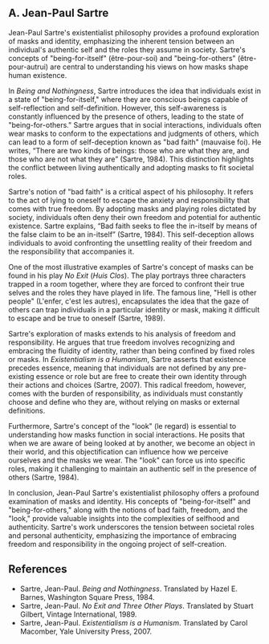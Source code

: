 ## A. Jean-Paul Sartre

Jean-Paul Sartre's existentialist philosophy provides a profound exploration of masks and identity, 
emphasizing the inherent tension between an individual's authentic self and the roles they assume in 
society. Sartre's concepts of "being-for-itself" (être-pour-soi) and "being-for-others" (être-pour-autrui) 
are central to understanding his views on how masks shape human existence.

In *Being and Nothingness*, Sartre introduces the idea that individuals exist in a state of "being-for-itself," 
where they are conscious beings capable of self-reflection and self-definition. However, this self-awareness is 
constantly influenced by the presence of others, leading to the state of "being-for-others." Sartre argues that 
in social interactions, individuals often wear masks to conform to the expectations and judgments of others, 
which can lead to a form of self-deception known as "bad faith" (mauvaise foi). He writes, “There are two kinds 
of beings: those who are what they are, and those who are not what they are” (Sartre, 1984). This distinction
highlights the conflict between living authentically and adopting masks to fit societal roles.

Sartre's notion of "bad faith" is a critical aspect of his philosophy. It refers to the act of lying to oneself
to escape the anxiety and responsibility that comes with true freedom. By adopting masks and playing roles 
dictated by society, individuals often deny their own freedom and potential for authentic existence. Sartre 
explains, “Bad faith seeks to flee the in-itself by means of the false claim to be an in-itself” 
(Sartre, 1984). This self-deception allows individuals to avoid confronting the unsettling reality of their
freedom and the responsibility that accompanies it.

One of the most illustrative examples of Sartre's concept of masks can be found in his play
*No Exit* (*Huis Clos*). The play portrays three characters trapped in a room together, where they are 
forced to confront their true selves and the roles they have played in life. The famous line, "Hell 
is other people" (L'enfer, c'est les autres), encapsulates the idea that the gaze of others can trap 
individuals in a particular identity or mask, making it difficult to escape and be true to oneself 
(Sartre, 1989).

Sartre's exploration of masks extends to his analysis of freedom and responsibility. He argues that
true freedom involves recognizing and embracing the fluidity of identity, rather than being confined 
by fixed roles or masks. In *Existentialism is a Humanism*, Sartre asserts that existence precedes
essence, meaning that individuals are not defined by any pre-existing essence or role but are free to 
create their own identity through their actions and choices (Sartre, 2007). This radical freedom, 
however, comes with the burden of responsibility, as individuals must constantly choose and define 
who they are, without relying on masks or external definitions.

Furthermore, Sartre's concept of the "look" (le regard) is essential to understanding how masks 
function in social interactions. He posits that when we are aware of being looked at by another, 
we become an object in their world, and this objectification can influence how we perceive ourselves
and the masks we wear. The "look" can force us into specific roles, making it challenging to maintain 
an authentic self in the presence of others (Sartre, 1984).

In conclusion, Jean-Paul Sartre's existentialist philosophy offers a profound examination of masks and 
identity. His concepts of "being-for-itself" and "being-for-others," along with the notions of bad faith, 
freedom, and the "look," provide valuable insights into the complexities of selfhood and authenticity. 
Sartre's work underscores the tension between societal roles and personal authenticity, emphasizing the 
importance of embracing freedom and responsibility in the ongoing project of self-creation.

## References

- Sartre, Jean-Paul. *Being and Nothingness*. Translated by Hazel E. Barnes, Washington Square Press, 1984.
- Sartre, Jean-Paul. *No Exit and Three Other Plays*. Translated by Stuart Gilbert, Vintage International, 1989.
- Sartre, Jean-Paul. *Existentialism is a Humanism*. Translated by Carol Macomber, Yale University Press, 2007.
